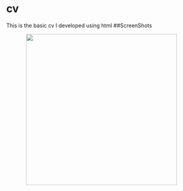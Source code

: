 # cv
This is the basic cv I developed using html
##ScreenShots
<div align="center">
<img src="https://user-images.githubusercontent.com/36985639/90334200-977ac180-dfe9-11ea-868c-c4af4b4975ee.png" width="400" height="400" hspace="40"/>
</div>
